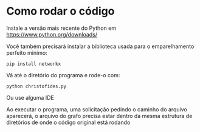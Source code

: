 # Como rodar o código

Instale a versão mais recente do Python em https://www.python.org/downloads/

Você também precisará instalar a biblioteca usada para o emparelhamento perfeito mínimo:

``` pip install networkx ```

Vá até o diretório do programa e rode-o com:

``` python christofides.py ```

Ou use alguma IDE 

Ao executar o programa, uma solicitação pedindo o caminho do arquivo aparecerá, o arquivo do grafo precisa estar dentro da mesma estrutura de diretórios de onde o código original está rodando

